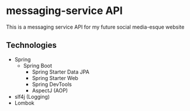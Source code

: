# messaging-service API
This is a messaging service API for my future social media-esque website

## Technologies
* Spring
  * Spring Boot
    * Spring Starter Data JPA
    * Spring Starter Web
    * Spring DevTools
    * AspectJ (AOP)
* slf4j (Logging)
* Lombok
